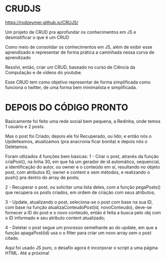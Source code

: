 # CRUDJS

https://rodzeymer.github.io/CRUJS/
 
Um projeto de CRUD pra aprofundar os conhecimentos em JS e desmistificar o que é um CRUD


Como meio de consolidar os conhecimentos em JS, além de exibir esse aprendizado e representar de forma prática a caminhada nessa curva de aprendizado

Resolvi, então, criar um CRUD, baseado no curso de Ciência da Computação e de vídeos do youtube.

Esse CRUD tem como objetivo representar de forma simplificada como funciona o twitter, de uma forma bem minimalista e simplificada.


# DEPOIS DO CÓDIGO PRONTO

Basicamente foi feito uma rede social bem pequena, a Redinha, onde temos 1 usuário e 2 posts.

Mas o post foi Criado;
depois ele foi Recuperado, ou lido;
e então nós o  Updeiteamos, atualizamos (pra anacronia ficar bonita)
e depois nós o Deletamos.


Foram utlizados 4 funções bem básicas:
1 - Criar o post, através da função criaPost(), na linha 30, em que há um gerador de id automático, sequencial, a identificação do autor, ou owner e o conteúdo em sí,  resultando no objeto post, com atributos ID, owner e content e sem métodos, e realizando o push() pra dentro do array de posts;

2 - Recuperar o post, ou solicitar uma lista deles, com a função pegaPosts() que recupera os posts criados, em ordem de criação com seus atributos;

3 - Update, atualizando o post, seleciona-se o post com base na sua ID, com base na função atualizaConteudoPost(id, novoConteudo), deve-se fornecer a ID do post e o novo conteúdo, então é feita a busca pelo obj com o ID informado e seu atributo content atualizado;

4 - Deletar o post segue um processo semelhante ao do update, em que a função apagaPost(id) usa o o filter para criar um novo array sem o post citado.

Aqui foi usado JS puro, o desafio agora é incorporar o script a uma página HTML. Até a próxima!

